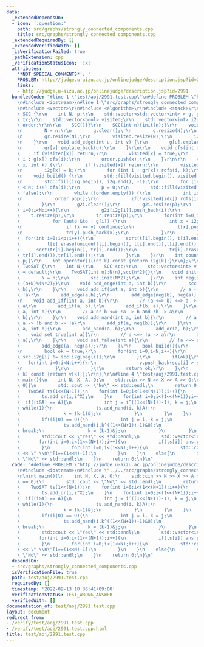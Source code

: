 ```yaml
---
data:
  _extendedDependsOn:
  - icon: ':question:'
    path: src/graphs/strongly_connected_components.cpp
    title: src/graphs/strongly_connected_components.cpp
  _extendedRequiredBy: []
  _extendedVerifiedWith: []
  _isVerificationFailed: true
  _pathExtension: cpp
  _verificationStatusIcon: ':x:'
  attributes:
    '*NOT_SPECIAL_COMMENTS*': ''
    PROBLEM: http://judge.u-aizu.ac.jp/onlinejudge/description.jsp?id=2991
    links:
    - http://judge.u-aizu.ac.jp/onlinejudge/description.jsp?id=2991
  bundledCode: "#line 1 \"test/aoj/2991.test.cpp\"\n#define PROBLEM \"http://judge.u-aizu.ac.jp/onlinejudge/description.jsp?id=2991\"\
    \n#include <iostream>\n#line 1 \"src/graphs/strongly_connected_components.cpp\"\
    \n#include <vector>\r\n#include <algorithm>\r\n#include <stack>\r\n\r\nstruct\
    \ SCC {\r\n    int N, p;\r\n    std::vector<std::vector<int> > g, gr, g2i, t,\
    \ tr;\r\n    std::vector<bool> visited;\r\n    std::vector<int> i2g;\r\n    std::stack<int>\
    \ order;\r\n\r\n    SCC(){}\r\n    SCC(int n){init(n);}\r\n    void init(int n){\r\
    \n        N = n;\r\n        g.clear();\r\n        g.resize(N);\r\n        gr.clear();\r\
    \n        gr.resize(N);\r\n        visited.resize(N);\r\n        i2g.resize(N);\r\
    \n    }\r\n    void add_edge(int u, int v) {\r\n        g[u].emplace_back(v);\r\
    \n        gr[v].emplace_back(u);\r\n    }\r\n\r\n    void dfs(int x) {\r\n   \
    \     if (visited[x]) return;\r\n        visited[x] = true;\r\n        for (int\
    \ i : g[x]) dfs(i);\r\n        order.push(x);\r\n    }\r\n\r\n    void rdfs(int\
    \ x, int k) {\r\n        if (visited[x]) return;\r\n        visited[x] = true;\r\
    \n        i2g[x] = k;\r\n        for (int i : gr[x]) rdfs(i, k);\r\n    }\r\n\r\
    \n    void build() {\r\n        std::fill(visited.begin(), visited.end(), false);\r\
    \n        std::fill(i2g.begin(), i2g.end(), -1);\r\n        for (int i = 0; i\
    \ < N; i++) dfs(i);\r\n        p = 0;\r\n        std::fill(visited.begin(), visited.end(),\
    \ false);\r\n        while (!order.empty()) {\r\n            int idx = order.top();\r\
    \n            order.pop();\r\n            if(!visited[idx]) rdfs(idx, p++);\r\n\
    \        }\r\n        g2i.clear();\r\n        g2i.resize(p);\r\n        for(int\
    \ i=0;i<N;i++){\r\n            g2i[i2g[i]].push_back(i);\r\n        }\r\n    \
    \    t.resize(p);\r\n        tr.resize(p);\r\n        for(int i=0;i<N;i++){\r\n\
    \            for (auto &to : g[i]) {\r\n                int x = i2g[i], y = i2g[to];\r\
    \n                if (x == y) continue;\r\n                t[x].push_back(y);\r\
    \n                tr[y].push_back(x);\r\n            }\r\n        }\r\n      \
    \  for(int i=0;i<p;i++){\r\n            sort(t[i].begin(), t[i].end());\r\n  \
    \          t[i].erase(unique(t[i].begin(), t[i].end()),t[i].end());\r\n      \
    \      sort(tr[i].begin(), tr[i].end());\r\n            tr[i].erase(unique(tr[i].begin(),\
    \ tr[i].end()),tr[i].end());\r\n        }\r\n    }\r\n    int count() const {return\
    \ p;}\r\n    int operator[](int k) const {return i2g[k];}\r\n};\r\n\r\nstruct\
    \ TwoSAT {\r\n    int N;\r\n    SCC scc;\r\n    std::vector<int> v;\r\n    TwoSAT()\
    \ = default;\r\n    TwoSAT(int n):N(n),scc(n*2){}\r\n    void init(int n){\r\n\
    \        N = n;\r\n        scc.init(N*2);\r\n    }\r\n    int neg(int a){return\
    \ (a+N)%(N*2);}\r\n    void add_edge(int a, int b){\r\n        scc.add_edge(a,\
    \ b);\r\n    }\r\n    void add_if(int a, int b){\r\n        // a -> b <=> !b ->\
    \ !a\r\n        add_edge(a,b);\r\n        add_edge(neg(b), neg(a));\r\n    }\r\
    \n    void add_iff(int a, int b){\r\n        // (a <=> b) <=> a -> b and b ->\
    \ a\r\n        add_if(a, b);\r\n        add_if(b, a);\r\n    }\r\n    void add_or(int\
    \ a, int b){\r\n        // a or b <=> !a -> b and !b -> a\r\n        add_if(neg(a),\
    \ b);\r\n    }\r\n    void add_nand(int a, int b){\r\n        // a nand b <=>\
    \ a -> !b and b -> !a\r\n        add_if(a, neg(b));\r\n    }\r\n    void add_xor(int\
    \ a, int b){\r\n        add_nand(a, b);\r\n        add_or(a, b);\r\n    }\r\n\
    \    void set_true(int a){\r\n        // a <=> !a -> a\r\n        add_edge(neg(a),\
    \ a);\r\n    }\r\n    void set_false(int a){\r\n        // !a <=> a -> !a\r\n\
    \        add_edge(a, neg(a));\r\n    }\r\n    bool build(){\r\n        scc.build();\r\
    \n        bool ok = true;\r\n        for(int i=0;i<N;i++){\r\n            ok &=\
    \ scc.i2g[i] != scc.i2g[neg(i)];\r\n        }\r\n        if(ok){\r\n         \
    \   for(int i=0;i<N;i++){\r\n                v.push_back(scc[i] > scc[neg(i)]);\r\
    \n            }\r\n        }\r\n        return ok;\r\n    }\r\n    int operator[](int\
    \ k) const {return v[k];};\r\n};\r\n#line 4 \"test/aoj/2991.test.cpp\"\n\nint\
    \ main(){\n    int N, X, A, O;\n    std::cin >> N >> X >> A >> O;\n    if(X ==\
    \ 0){\n        std::cout << \"No\" << std::endl;\n        return 0;\n    }\n \
    \   TwoSAT ts(1<<(N+1));\n    for(int i=0;i<(1<<(N+1));i++){\n        ts.add_nand(i,i^X);\n\
    \        ts.add_or(i,i^X);\n    }\n    for(int i=0;i<(1<<(N+1));i++){\n      \
    \  if((i&A) == A){\n            int j = i^((1<<(N+1))-1), k = j;\n           \
    \ while(1){\n                ts.add_nand(i, k|A);\n                if(k==0) break;\n\
    \                k = (k-1)&j;\n            }\n        }\n    }\n    for(int i=0;i<(1<<(N+1));i++){\n\
    \        if((i|O) == O){\n            int j = i, k = j;\n            while(1){\n\
    \                ts.add_nand(i,k^((1<<(N+1))-1)&O);\n                if(k==0)\
    \ break;\n                k = (k-1)&j;\n            }\n        }\n    }\n    if(ts.build()){\n\
    \        std::cout << \"Yes\" << std::endl;\n        std::vector<int> ans;\n \
    \       for(int i=0;i<(1<<(N+1));i++){\n            if(ts[i]) ans.push_back(i);\n\
    \        }\n        for(int i=0;i<(1<<N);i++){\n            std::cout << ans[i]\
    \ << \" \\n\"[i==(1<<N)-1];\n        }\n    }\n    else{\n        std::cout <<\
    \ \"No\" << std::endl;\n    }\n    return 0;\n}\n"
  code: "#define PROBLEM \"http://judge.u-aizu.ac.jp/onlinejudge/description.jsp?id=2991\"\
    \n#include <iostream>\n#include \"../../src/graphs/strongly_connected_components.cpp\"\
    \n\nint main(){\n    int N, X, A, O;\n    std::cin >> N >> X >> A >> O;\n    if(X\
    \ == 0){\n        std::cout << \"No\" << std::endl;\n        return 0;\n    }\n\
    \    TwoSAT ts(1<<(N+1));\n    for(int i=0;i<(1<<(N+1));i++){\n        ts.add_nand(i,i^X);\n\
    \        ts.add_or(i,i^X);\n    }\n    for(int i=0;i<(1<<(N+1));i++){\n      \
    \  if((i&A) == A){\n            int j = i^((1<<(N+1))-1), k = j;\n           \
    \ while(1){\n                ts.add_nand(i, k|A);\n                if(k==0) break;\n\
    \                k = (k-1)&j;\n            }\n        }\n    }\n    for(int i=0;i<(1<<(N+1));i++){\n\
    \        if((i|O) == O){\n            int j = i, k = j;\n            while(1){\n\
    \                ts.add_nand(i,k^((1<<(N+1))-1)&O);\n                if(k==0)\
    \ break;\n                k = (k-1)&j;\n            }\n        }\n    }\n    if(ts.build()){\n\
    \        std::cout << \"Yes\" << std::endl;\n        std::vector<int> ans;\n \
    \       for(int i=0;i<(1<<(N+1));i++){\n            if(ts[i]) ans.push_back(i);\n\
    \        }\n        for(int i=0;i<(1<<N);i++){\n            std::cout << ans[i]\
    \ << \" \\n\"[i==(1<<N)-1];\n        }\n    }\n    else{\n        std::cout <<\
    \ \"No\" << std::endl;\n    }\n    return 0;\n}\n"
  dependsOn:
  - src/graphs/strongly_connected_components.cpp
  isVerificationFile: true
  path: test/aoj/2991.test.cpp
  requiredBy: []
  timestamp: '2022-09-13 10:36:41+09:00'
  verificationStatus: TEST_WRONG_ANSWER
  verifiedWith: []
documentation_of: test/aoj/2991.test.cpp
layout: document
redirect_from:
- /verify/test/aoj/2991.test.cpp
- /verify/test/aoj/2991.test.cpp.html
title: test/aoj/2991.test.cpp
---
```

